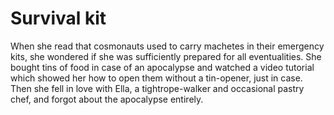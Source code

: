 Survival kit
============

When she read that cosmonauts used to carry machetes in their emergency kits, she wondered if she was sufficiently prepared for all eventualities. She bought tins of food in case of an apocalypse and watched a video tutorial which showed her how to open them without a tin-opener, just in case. Then she fell in love with Ella, a tightrope-walker and occasional pastry chef, and forgot about the apocalypse entirely.

